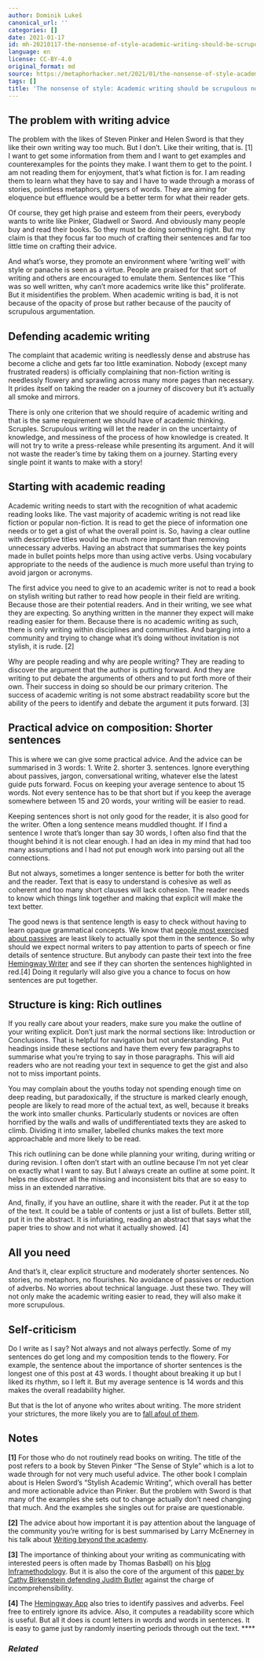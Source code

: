```yaml
---
author: Dominik Lukeš
canonical_url: ''
categories: []
date: 2021-01-17
id: mh-20210117-the-nonsense-of-style-academic-writing-should-be-scrupulous-not-stylish
language: en
license: CC-BY-4.0
original_format: md
source: https://metaphorhacker.net/2021/01/the-nonsense-of-style-academic-writing-should-be-scrupulous-not-stylish
tags: []
title: 'The nonsense of style: Academic writing should be scrupulous not stylish'
---
```


The problem with writing advice
-------------------------------

The problem with the likes of Steven Pinker and Helen Sword is that they like their own writing way too much. But I don’t. Like their writing, that is. [1] I want to get some information from them and I want to get examples and counterexamples for the points they make. I want them to get to the point. I am not reading them for enjoyment, that’s what fiction is for. I am reading them to learn what they have to say and I have to wade through a morass of stories, pointless metaphors, geysers of words. They are aiming for eloquence but effluence would be a better term for what their reader gets.

Of course, they get high praise and esteem from their peers, everybody wants to write like Pinker, Gladwell or Sword. And obviously many people buy and read their books. So they must be doing something right. But my claim is that they focus far too much of crafting their sentences and far too little time on crafting their advice.

And what’s worse, they promote an environment where ‘writing well’ with style or panache is seen as a virtue. People are praised for that sort of writing and others are encouraged to emulate them. Sentences like “This was so well written, why can’t more academics write like this” proliferate. But it misidentifies the problem. When academic writing is bad, it is not because of the opacity of prose but rather because of the paucity of scrupulous argumentation.

Defending academic writing
--------------------------

The complaint that academic writing is needlessly dense and abstruse has become a cliche and gets far too little examination. Nobody (except many frustrated readers) is officially complaining that non-fiction writing is needlessly flowery and sprawling across many more pages than necessary. It prides itself on taking the reader on a journey of discovery but it’s actually all smoke and mirrors.

There is only one criterion that we should require of academic writing and that is the same requirement we should have of academic thinking. Scruples. Scrupulous writing will let the reader in on the uncertainty of knowledge, and messiness of the process of how knowledge is created. It will not try to write a press-release while presenting its argument. And it will not waste the reader’s time by taking them on a journey. Starting every single point it wants to make with a story!

Starting with academic reading
------------------------------

Academic writing needs to start with the recognition of what academic reading looks like. The vast majority of academic writing is not read like fiction or popular non-fiction. It is read to get the piece of information one needs or to get a gist of what the overall point is. So, having a clear outline with descriptive titles would be much more important than removing unnecessary adverbs. Having an abstract that summarises the key points made in bullet points helps more than using active verbs. Using vocabulary appropriate to the needs of the audience is much more useful than trying to avoid jargon or acronyms.

The first advice you need to give to an academic writer is not to read a book on stylish writing but rather to read how people in their field are writing. Because those are their potential readers. And in their writing, we see what they are expecting. So anything written in the manner they expect will make reading easier for them. Because there is no academic writing as such, there is only writing within disciplines and communities. And barging into a community and trying to change what it’s doing without invitation is not stylish, it is rude. [2]

Why are people reading and why are people writing? They are reading to discover the argument that the author is putting forward. And they are writing to put debate the arguments of others and to put forth more of their own. Their success in doing so should be our primary criterion. The success of academic writing is not some abstract readability score but the ability of the peers to identify and debate the argument it puts forward. [3]

Practical advice on composition: Shorter sentences
--------------------------------------------------

This is where we can give some practical advice. And the advice can be summarised in 3 words: 1. Write 2. shorter 3. sentences. Ignore everything about passives, jargon, conversational writing, whatever else the latest guide puts forward. Focus on keeping your average sentence to about 15 words. Not every sentence has to be that short but if you keep the average somewhere between 15 and 20 words, your writing will be easier to read.

Keeping sentences short is not only good for the reader, it is also good for the writer. Often a long sentence means muddled thought. If I find a sentence I wrote that’s longer than say 30 words, I often also find that the thought behind it is not clear enough. I had an idea in my mind that had too many assumptions and I had not put enough work into parsing out all the connections.

But not always, sometimes a longer sentence is better for both the writer and the reader. Text that is easy to understand is cohesive as well as coherent and too many short clauses will lack cohesion. The reader needs to know which things link together and making that explicit will make the text better.

The good news is that sentence length is easy to check without having to learn opaque grammatical concepts. We know that [people most exercised about passives](http://www.lel.ed.ac.uk/grammar/passives.html) are least likely to actually spot them in the sentence. So why should we expect normal writers to pay attention to parts of speech or fine details of sentence structure. But anybody can paste their text into the free [Hemingway Writer](http://www.hemingwayapp.com/) and see if they can shorten the sentences highlighted in red.[4] Doing it regularly will also give you a chance to focus on how sentences are put together.

Structure is king: Rich outlines
--------------------------------

If you really care about your readers, make sure you make the outline of your writing explicit. Don’t just mark the normal sections like: Introduction or Conclusions. That is helpful for navigation but not understanding. Put headings inside these sections and have them every few paragraphs to summarise what you’re trying to say in those paragraphs. This will aid readers who are not reading your text in sequence to get the gist and also not to miss important points.

You may complain about the youths today not spending enough time on deep reading, but paradoxically, if the structure is marked clearly enough, people are likely to read more of the actual text, as well, because it breaks the work into smaller chunks. Particularly students or novices are often horrified by the walls and walls of undifferentiated texts they are asked to climb. Dividing it into smaller, labelled chunks makes the text more approachable and more likely to be read.

This rich outlining can be done while planning your writing, during writing or during revision. I often don’t start with an outline because I’m not yet clear on exactly what I want to say. But I always create an outline at some point. It helps me discover all the missing and inconsistent bits that are so easy to miss in an extended narrative.

And, finally, if you have an outline, share it with the reader. Put it at the top of the text. It could be a table of contents or just a list of bullets. Better still, put it in the abstract. It is infuriating, reading an abstract that says what the paper tries to show and not what it actually showed. [4]

All you need
------------

And that’s it, clear explicit structure and moderately shorter sentences. No stories, no metaphors, no flourishes. No avoidance of passives or reduction of adverbs. No worries about technical language. Just these two. They will not only make the academic writing easier to read, they will also make it more scrupulous.

Self-criticism
--------------

Do I write as I say? Not always and not always perfectly. Some of my sentences do get long and my composition tends to the flowery. For example, the sentence about the importance of shorter sentences is the longest one of this post at 43 words. I thought about breaking it up but I liked its rhythm, so I left it. But my average sentence is 14 words and this makes the overall readability higher.

But that is the lot of anyone who writes about writing. The more strident your strictures, the more likely you are to [fall afoul of them](https://www.polysyllabic.com/?q=node/168).

Notes
-----

**[1]** For those who do not routinely read books on writing. The title of the post refers to a book by Steven Pinker “The Sense of Style” which is a lot to wade through for not very much useful advice. The other book I complain about is Helen Sword’s “Stylish Academic Writing”, which overall has better and more actionable advice than Pinker. But the problem with Sword is that many of the examples she sets out to change actually don’t need changing that much. And the examples she singles out for praise are questionable.

**[2]** The advice about how important it is pay attention about the language of the community you’re writing for is best summarised by Larry McEnerney in his talk about [Writing beyond the academy](https://www.youtube.com/watch?v=aFwVf5a3pZM&list=PLEl9d2qvKkBslX4kb0bG2mWmiSKYDGBdC&index=3).

**[3]** The importance of thinking about your writing as communicating with interested peers is often made by Thomas Basbøll) on his [blog Inframethodology](https://blog.cbs.dk/inframethodology/). But it is also the core of the argument of this [paper by Cathy Birkenstein defending Judith Butler](https://www.jstor.org/stable/25653028?seq=1) against the charge of incomprehensibility.

**[4]** The [Hemingway App](http://www.hemingwayapp.com/) also tries to identify passives and adverbs. Feel free to entirely ignore its advice. Also, it computes a readability score which is useful. But all it does is count letters in words and words in sentences. It is easy to game just by randomly inserting periods through out the text. \*\*\*\*

### *Related*